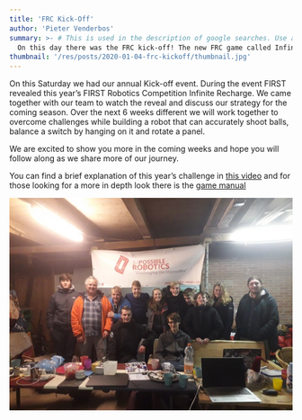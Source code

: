 ```yaml
---
title: 'FRC Kick-Off'
author: 'Pieter Venderbos'
summary: >- # This is used in the description of google searches. Use as many keywords as possible.
  On this day there was the FRC kick-off! The new FRC game called Infinite Recharge was revealed!
thumbnail: '/res/posts/2020-01-04-frc-kickoff/thumbnail.jpg'
---
```


On this Saturday we had our annual Kick-off event. During the event FIRST revealed this year’s FIRST
Robotics Competition Infinite Recharge. We came together with our team to watch the reveal and
discuss our strategy for the coming season. Over the next 6 weeks different we will work together to
overcome challenges while building a robot that can accurately shoot balls, balance a switch by
hanging on it and rotate a panel.

We are excited to show you more in the coming weeks and hope you will follow along as we share
more of our journey.

You can find a brief explanation of this year’s challenge in [this video][game-video] and for those looking for a
more in depth look there is the [game manual][game-manual]

![team-image]

[team-image]: /res/posts/2020-01-04-frc-kickoff/photo1.jpg

[game-manual]: https://firstfrc.blob.core.windows.net/frc2020/Manual/2020FRCGameSeasonManual.pdf

[game-video]: https://www.youtube.com/watch?v=gmiYWTmFRVE&amp=&feature=emb_title